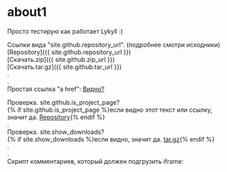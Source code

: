 # about1
Просто тестирую как работает Lykyll :)  
  
Ссылки вида "site.github.repository_url". (подробнее смотри исходники)  
[Repository]({{ site.github.repository_url }})  
[Скачать.zip]({{ site.github.zip_url }})  
[Скачать.tar.gz]({{ site.github.tar_url }})  
.  
.  
Простая ссылка "a href": <a href="#">Видно?</a>  

Проверка. site.github.is_project_page?  
{% if site.github.is_project_page %}если видно этот текст или ссылку, значит да. <a href="{{ site.github.repository_url }}">Repository</a>{% endif %}  
.  
Проверка. site.show_downloads?  
{% if site.show_downloads %}если видно, значит да. <a href="{{ site.github.tar_url }}">tar.gz</a>{% endif %}  
.  
.  
Скрипт комментариев, который должен подгрузить iframe:  
<script async src="https://comments.app/js/widget.js?2" data-comments-app-website="zuRUPyyL" data-limit="5"></script>
